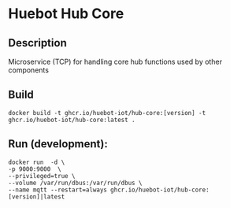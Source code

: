 # Huebot Hub Core

## Description
Microservice (TCP) for handling core hub functions used by other components

## Build 
`docker build -t ghcr.io/huebot-iot/hub-core:[version] -t ghcr.io/huebot-iot/hub-core:latest .`

## Run (development):
```
docker run  -d \
-p 9000:9000  \
--privileged=true \
--volume /var/run/dbus:/var/run/dbus \
--name mqtt --restart=always ghcr.io/huebot-iot/hub-core:[version]|latest
```